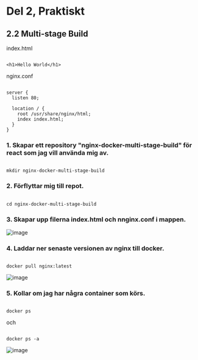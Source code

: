 # Del 2, Praktiskt

## 2.2 Multi-stage Build

index.html

```

<h1>Hello World</h1>

```

nginx.conf

```

server {
  listen 80;
  
  location / {
    root /usr/share/nginx/html;
    index index.html;
  }
}

```

### 1. Skapar ett repository "nginx-docker-multi-stage-build" för react som jag vill använda mig av. 

```

mkdir nginx-docker-multi-stage-build

```

### 2. Förflyttar mig till repot.

```

cd nginx-docker-multi-stage-build

```

### 3. Skapar upp filerna index.html och nnginx.conf i mappen. 

![image](https://user-images.githubusercontent.com/42642927/140612529-9672093a-0ca0-4941-a89e-22c13cd0c906.png)

### 4. Laddar ner senaste versionen av nginx till docker. 

```

docker pull nginx:latest

```

![image](https://user-images.githubusercontent.com/42642927/140614877-6c1e1cf2-a46d-47d3-8659-c30c08699852.png)

### 5. Kollar om jag har några container som körs.

```

docker ps

```

och 

```

docker ps -a

```

![image](https://user-images.githubusercontent.com/42642927/140614956-0fa6914b-f866-47a2-a775-3126b68b7063.png)

